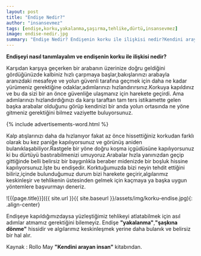 ```yaml
---
layout: post
title: "Endişe Nedir?"
author: "insansevmez"
tags: [endişe,korku,yakalanma,şaşırma,tehlike,dürtü,insansevmez]
image: endise-nedir.jpg
summary: "Endişe Nedir? Endişenin korku ile ilişkisi nedir?Kendini arayan insan"
---
```


**Endişeyi nasıl tanımlayalım ve endişenin korku ile ilişkisi nedir?**

Karşıdan karşıya geçerken bir arabanın üzerinize doğru geldiğini gördüğünüzde kalbiniz hızlı çarpmaya başlar,bakışlarınızı arabayla aranızdaki mesafeye ve yolun güvenli tarafına geçmek için daha ne kadar yürümeniz gerektiğine  odaklar,adımlarınızı hızlandırırsınız.Korkuya kapıldınız ve bu da sizi bir an önce güvenliğe ulaşmanız için harekete geçirdi.
Ama adımlarınızı hızlandırdığınızı da karşı taraftan tam ters istikamette gelen başka arabalar olduğunu görüp  kendinizi bir anda yolun ortasında ne yöne gitmeniz gerektiğini bilmez vaziyette buluyorsunuz.

{% include advertisements-word.html %}

Kalp atışlarınızı daha da hızlanıyor fakat az önce hissettiğiniz korkudan farklı  olarak bu kez paniğe kapılıyorsunuz ve görünüş aniden bulanıklaşabiliyor.Rastgele bir yöne doğru koşma içgüdüsüne kapılıyorsunuz ki bu dürtüyü bastırabilmenizi umuyoruz.Arabalar hızla yanınızdan geçip gittiğinde  belli belirsiz bir baygınlıkla beraber midenizde bir boşluk hissine kapılıyorsunuz.İşte bu endişedir.
Korktuğumuzda bizi neyin tehdit ettiğini biliriz,içinde bulunduğumuz durum bizi harekete geçirir,algılarımız keskinleşir ve tehlikenin üstesinden gelmek için kaçmaya ya başka uygun yöntemlere başvurmayı deneriz.

![{{page.title}}]({{ site.url }}{{ site.baseurl }}/assets/img/korku-endise.jpg){: .align-center}

Endişeye kapıldığımızdaysa yüzleştiğimiz tehlikeyi atlatabilmek için asıl adımlar atmamız gerektiğini bilemeyiz.
Endişe **"yakalanma"**,**"şaşkına dönme"** hissidir ve algılarımız keskinleşmek yerine daha bulanık ve belirsiz bir hal alır.

Kaynak : Rollo May **"Kendini arayan insan"** kitabından.


